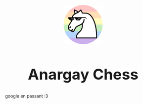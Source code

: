 <p align="center"><img src="chessbutanarchyandgayandcroppedasacircle.png" style=" display: block; width:25%;height:25%;"></p>
<h1 align="center" style="font-size: 5vw">Anargay Chess</h1>
<p>google en passant :3</p>